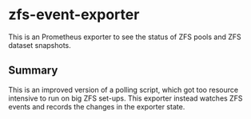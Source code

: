 # zfs-event-exporter

This is an Prometheus exporter to see the status of ZFS pools and ZFS dataset snapshots.

## Summary

This is an improved version of a polling script, which got too resource intensive to run on big ZFS set-ups. This exporter instead watches ZFS events and records the changes in the exporter state.


